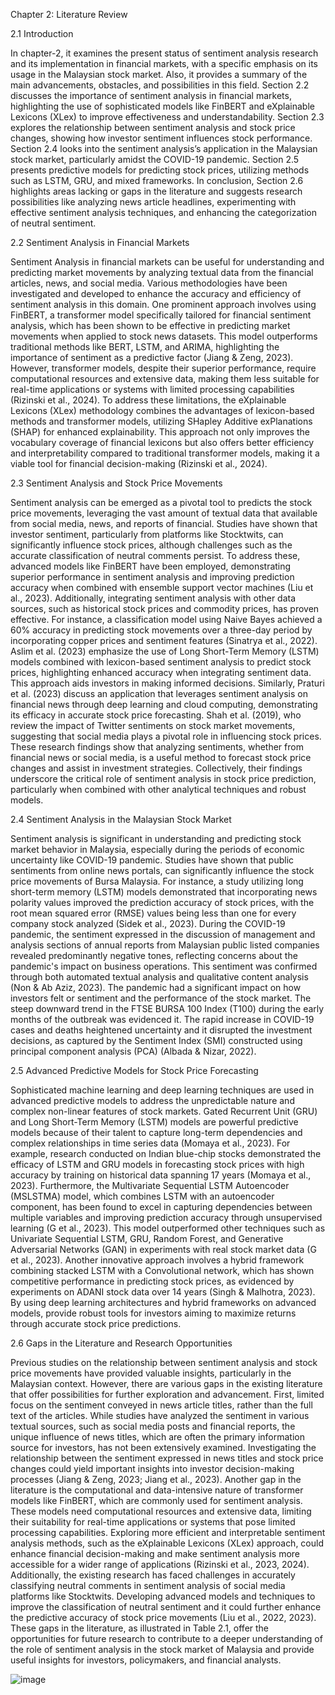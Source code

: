 Chapter 2: Literature Review

2.1 	Introduction

In chapter-2, it examines the present status of sentiment analysis research and its implementation in financial markets, with a specific emphasis on its usage in the Malaysian stock market. Also, it provides a summary of the main advancements, obstacles, and possibilities in this field. Section 2.2 discusses the importance of sentiment analysis in financial markets, highlighting the use of sophisticated models like FinBERT and eXplainable Lexicons (XLex) to improve effectiveness and understandability. Section 2.3 explores the relationship between sentiment analysis and stock price changes, showing how investor sentiment influences stock performance. Section 2.4 looks into the sentiment analysis’s application in the Malaysian stock market, particularly amidst the COVID-19 pandemic. Section 2.5 presents predictive models for predicting stock prices, utilizing methods such as LSTM, GRU, and mixed frameworks. In conclusion, Section 2.6 highlights areas lacking or gaps in the literature and suggests research possibilities like analyzing news article headlines, experimenting with effective sentiment analysis techniques, and enhancing the categorization of neutral sentiment.

2.2 	Sentiment Analysis in Financial Markets

Sentiment Analysis in financial markets can be useful for understanding and predicting market movements by analyzing textual data from the financial articles, news, and social media. Various methodologies have been investigated and developed to enhance the accuracy and efficiency of sentiment analysis in this domain. One prominent approach involves using FinBERT, a transformer model specifically tailored for financial sentiment analysis, which has been shown to be effective in predicting market movements when applied to stock news datasets. This model outperforms traditional methods like BERT, LSTM, and ARIMA, highlighting the importance of sentiment as a predictive factor (Jiang & Zeng, 2023). However, transformer models, despite their superior performance, require computational resources and extensive data, making them less suitable for real-time applications or systems with limited processing capabilities (Rizinski et al., 2024). To address these limitations, the eXplainable Lexicons (XLex) methodology combines the advantages of lexicon-based methods and transformer models, utilizing SHapley Additive exPlanations (SHAP) for enhanced explainability. This approach not only improves the vocabulary coverage of financial lexicons but also offers better efficiency and interpretability compared to traditional transformer models, making it a viable tool for financial decision-making (Rizinski et al., 2024).

2.3 	Sentiment Analysis and Stock Price Movements

Sentiment analysis can be emerged as a pivotal tool to predicts the stock price movements, leveraging the vast amount of textual data that available from social media, news, and reports of financial. Studies have shown that investor sentiment, particularly from platforms like Stocktwits, can significantly influence stock prices, although challenges such as the accurate classification of neutral comments persist. To address these, advanced models like FinBERT have been employed, demonstrating superior performance in sentiment analysis and improving prediction accuracy when combined with ensemble support vector machines (Liu et al., 2023). Additionally, integrating sentiment analysis with other data sources, such as historical stock prices and commodity prices, has proven effective. For instance, a classification model using Naive Bayes achieved a 60% accuracy in predicting stock movements over a three-day period by incorporating copper prices and sentiment features (Sinatrya et al., 2022). 
Aslim et al. (2023) emphasize the use of Long Short-Term Memory (LSTM) models combined with lexicon-based sentiment analysis to predict stock prices, highlighting enhanced accuracy when integrating sentiment data. This approach aids investors in making informed decisions. Similarly, Praturi et al. (2023) discuss an application that leverages sentiment analysis on financial news through deep learning and cloud computing, demonstrating its efficacy in accurate stock price forecasting. Shah et al. (2019), who review the impact of Twitter sentiments on stock market movements, suggesting that social media plays a pivotal role in influencing stock prices. These research findings show that analyzing sentiments, whether from financial news or social media, is a useful method to forecast stock price changes and assist in investment strategies. Collectively, their findings underscore the critical role of sentiment analysis in stock price prediction, particularly when combined with other analytical techniques and robust models.

2.4 	Sentiment Analysis in the Malaysian Stock Market

Sentiment analysis is significant in understanding and predicting stock market behavior in Malaysia, especially during the periods of economic uncertainty like COVID-19 pandemic. Studies have shown that public sentiments from online news portals, can significantly influence the stock price movements of Bursa Malaysia. For instance, a study utilizing long short-term memory (LSTM) models demonstrated that incorporating news polarity values improved the prediction accuracy of stock prices, with the root mean squared error (RMSE) values being less than one for every company stock analyzed (Sidek et al., 2023). During the COVID-19 pandemic, the sentiment expressed in the discussion of management and analysis sections of annual reports from Malaysian public listed companies revealed predominantly negative tones, reflecting concerns about the pandemic's impact on business operations. This sentiment was confirmed through both automated textual analysis and qualitative content analysis (Non & Ab Aziz, 2023). The pandemic had a significant impact on how investors felt or sentiment and the performance of the stock market. The steep downward trend in the FTSE BURSA 100 Index (T100) during the early months of the outbreak was evidenced it. The rapid increase in COVID-19 cases and deaths heightened uncertainty and it disrupted the investment decisions, as captured by the Sentiment Index (SMI) constructed using principal component analysis (PCA) (Albada & Nizar, 2022).

2.5 	Advanced Predictive Models for Stock Price Forecasting

Sophisticated machine learning and deep learning techniques are used in advanced predictive models to address the unpredictable nature and complex non-linear features of stock markets. Gated Recurrent Unit (GRU) and Long Short-Term Memory (LSTM) models are powerful predictive models because of their talent to capture long-term dependencies and complex relationships in time series data (Momaya et al., 2023). For example, research conducted on Indian blue-chip stocks demonstrated the efficacy of LSTM and GRU models in forecasting stock prices with high accuracy by training on historical data spanning 17 years (Momaya et al., 2023). Furthermore, the Multivariate Sequential LSTM Autoencoder (MSLSTMA) model, which combines LSTM with an autoencoder component, has been found to excel in capturing dependencies between multiple variables and improving prediction accuracy through unsupervised learning (G et al., 2023). This model outperformed other techniques such as Univariate Sequential LSTM, GRU, Random Forest, and Generative Adversarial Networks (GAN) in experiments with real stock market data (G et al., 2023). Another innovative approach involves a hybrid framework combining stacked LSTM with a Convolutional network, which has shown competitive performance in predicting stock prices, as evidenced by experiments on ADANI stock data over 14 years (Singh & Malhotra, 2023). By using deep learning architectures and hybrid frameworks on advanced models, provide robust tools for investors aiming to maximize returns through accurate stock price predictions.

2.6 	Gaps in the Literature and Research Opportunities

Previous studies on the relationship between sentiment analysis and stock price movements have provided valuable insights, particularly in the Malaysian context. However, there are various gaps in the existing literature that offer possibilities for further exploration and advancement.
First, limited focus on the sentiment conveyed in news article titles, rather than the full text of the articles. While studies have analyzed the sentiment in various textual sources, such as social media posts and financial reports, the unique influence of news titles, which are often the primary information source for investors, has not been extensively examined. Investigating the relationship between the sentiment expressed in news titles and stock price changes could yield important insights into investor decision-making processes (Jiang & Zeng, 2023; Jiang et al., 2023).
Another gap in the literature is the computational and data-intensive nature of transformer models like FinBERT, which are commonly used for sentiment analysis. These models need computational resources and extensive data, limiting their suitability for real-time applications or systems that pose limited processing capabilities. Exploring more efficient and interpretable sentiment analysis methods, such as the eXplainable Lexicons (XLex) approach, could enhance financial decision-making and make sentiment analysis more accessible for a wider range of applications (Rizinski et al., 2023, 2024).
Additionally, the existing research has faced challenges in accurately classifying neutral comments in sentiment analysis of social media platforms like Stocktwits. Developing advanced models and techniques to improve the classification of neutral sentiment and it could further enhance the predictive accuracy of stock price movements (Liu et al., 2022, 2023). These gaps in the literature, as illustrated in Table 2.1, offer the opportunities for future research to contribute to a deeper understanding of the role of sentiment analysis in the stock market of Malaysia and provide useful insights for investors, policymakers, and financial analysts.

![image](https://github.com/user-attachments/assets/d6b466a3-19b6-4249-ad85-8bdef5616e35)

